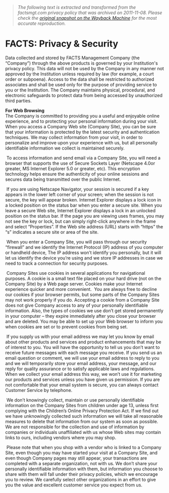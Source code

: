 > *The following text is extracted and transformed from the factsmgt.com privacy policy that was archived on 2011-11-08. Please check the [original snapshot on the Wayback Machine](https://web.archive.org/web/20111108211716id_/http%3A//www.factsmgt.com/page.cfm%3Fp%3D398) for the most accurate reproduction.*

# FACTS: Privacy & Security

Data collected and stored by FACTS Management Company (the “Company”) through the above products is governed by your Institution's privacy policy. This data will not be used by the Company in any manner not approved by the Institution unless required by law (for example, a court order or subpoena). Access to the data shall be restricted to authorized associates and shall be used only for the purpose of providing service to you or the Institution. The Company maintains physical, procedural, and electronic safeguards to protect data from being accessed by unauthorized third parties.

 **For Web Browsing**  
The Company is committed to providing you a useful and enjoyable online experience, and to protecting your personal information during your visit. When you access a Company Web site (Company Site), you can be sure that your information is protected by the latest security and authentication techniques. We may collect information from your visit, in order to personalize and improve upon your experience with us, but all personally identifiable information we collect is maintained securely.

 To access information and send email via a Company Site, you will need a browser that supports the use of Secure Sockets Layer (Netscape 4.0or greater, MS Internet Explorer 5.0 or greater, etc). This encryption technology helps ensure the authenticity of your online sessions and secures data being transmitted over the public Internet.

 If you are using Netscape Navigator, your session is secured if a key appears in the lower left corner of your screen; when the session is not secure, the key will appear broken. Internet Explorer displays a lock icon in a locked position on the status bar when you enter a secure site. When you leave a secure Web site, Internet Explorer displays a lock in an unlocked position on the status bar. If the page you are viewing uses frames, you may not see the key or lock, but can simply right-click anywhere in the frame and select “Properties”. If the Web site address (URL) starts with “https” the “s” indicates a secure site or area of the site.

 When you enter a Company Site, you will pass through our security “firewall” and we identify the Internet Protocol (IP) address of you computer or handheld device, The IP address won’t identify you personally, but it will let us identify the device you’re using and we store IP addresses in case we need to track a connection for security purposes.

 Company Sites use cookies in several applications for navigational purposes. A cookie is a small text file placed on your hard drive (not on the Company Site) by a Web page server. Cookies make your Internet experience quicker and more convenient.  You are always free to decline our cookies if your browser permits, but some parts of the Company Sites may not work properly if you do. Accepting a cookie from a Company Site does not give Company access to any of your personally identifiable information. Also, the types of cookies we use don’t get stored permanently in your computer – they expire immediately after you close your browser and are deleted. You may be able to set up your Web browser to inform you when cookies are set or to prevent cookies from being set.

 If you supply us with your email address we may let you know by email about other products and services and product enhancements that may be of interest to you. You will have the opportunity to tell us you don’t want to receive future messages with each message you receive. If you send us an email question or comment, we will use your email address to reply to you and we will temporarily store your email address, your message, and our reply for quality assurance or to satisfy applicable laws and regulations. When we collect your email address this way, we won’t use it for marketing our products and services unless you have given us permission. If you are not comfortable that your email system is secure, you can always contact Customer Service by telephone.

 We don’t knowingly collect, maintain or use personally identifiable information on the Company Sites from children under age 13, unless first complying with the Children’s Online Privacy Protection Act. If we find out we have unknowingly collected such information we will take all reasonable measures to delete that information from our system as soon as possible. We are not responsible for the collection and use of information by companies or individuals unaffiliated with us whose Web sites may contain links to ours, including vendors where you may shop.

 Please note that when you shop with a vendor who is linked to a Company Site, even though you may have started your visit at a Company Site, and even though Company pages may still appear, your transactions are completed with a separate organization, not with us. We don’t share your personally identifiable information with them, but information you choose to share with them will fall under their privacy policies, which we encourage you to review. We carefully select other organizations in an effort to give you the value and excellent customer service you expect from us.
